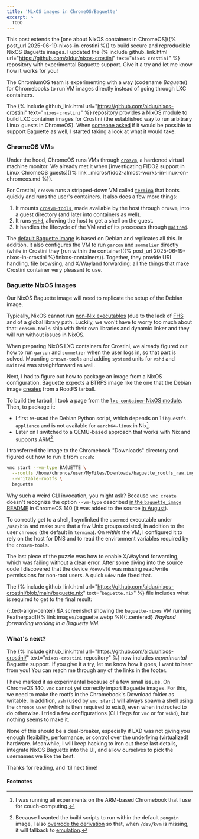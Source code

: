 ```yaml
---
title: 'NixOS images in ChromeOS/Baguette'
excerpt: >
  TODO
---
```


<div class="hint" markdown="1">

  This post extends the [one about NixOS containers in ChromeOS]({% post_url
  2025-06-19-nixos-in-crostini %}) to build secure and reproducible NixOS
  Baguette images. I updated the {% include github_link.html
  url="https://github.com/aldur/nixos-crostini" text="`nixos-crostini`" %}
  repository with experimental Baguette support. Give it a try and let me know
  how it works for you!

</div>

The ChromiumOS team is experimenting with a way (codename _Baguette_) for
Chromebooks to run VM images directly instead of going through LXC containers.

The {% include github_link.html url="https://github.com/aldur/nixos-crostini"
text="`nixos-crostini`" %} repository provides a NixOS module to build LXC
container images for Crostini (the established way to run arbitrary Linux
guests in ChromeOS). When [someone asked][0] if it would be possible to support
Baguette as well, I started taking a look at what it would take.

### ChromeOS VMs

Under the hood, ChromeOS runs VMs through [`crosvm`][1], a hardened virtual
machine monitor. We already met it when [investigating FIDO2 support in Linux
ChromeOS guests]({% link _micros/fido2-almost-works-in-linux-on-chromeos.md
%}).

For Crostini, `crosvm` runs a stripped-down VM called [`termina`][2] that boots
quickly and runs the user's containers. It also does a few more things:

1. It mounts [`crosvm-tools`][5], made available by the host through `crosvm`,
   into a guest directory (and later into containers as well).
1. It runs [`vshd`][3], allowing the host to get a shell on the guest.
1. It handles the lifecycle of the VM and of its processes through
   [`maitred`][4].

The [default Baguette image][7] is based on Debian and replicates all this. In
addition, it also configures the VM to run `garcon` and `sommelier` directly
(while in Crostini they [run within the container]({% post_url
2025-06-19-nixos-in-crostini %}#nixos-containers)). Together, they provide URI
handling, file browsing, and X/Wayland forwarding: all the things that make
Crostini container very pleasant to use.

### Baguette NixOS images

Our NixOS Baguette image will need to replicate the setup of the Debian image.

Typically, NixOS cannot run [non-Nix executables][8] (due to the lack of
[FHS][9] and of a global library path. Luckily, we won't have to worry too much
about that: `crosvm-tools` ship with their own libraries and dynamic linker and
they will run without issues in NixOS.

When preparing NixOS LXC containers for Crostini, we already figured out how to
run `garcon` and `sommelier` when the user logs in, so that part is solved.
Mounting `crosvm-tools` and adding `systemd` units for `vshd` and `maitred` was
straightforward as well.

Next, I had to figure out how to package an image from a NixOS configuration.
Baguette expects a BTRFS image like the one that the Debian image [creates][10]
from a RootFS tarball. 

To build the tarball, I took a page from the [`lxc-container` NixOS
module][11]. Then, to package it: 

- I first re-used the Debian Python script, which depends on
  `libguestfs-appliance` and is not available for `aarch64-linux` in Nix[^arm].
- Later on I switched to a QEMU-based approach that works with Nix and supports
  ARM[^kvm].

[^arm]: I was running all experiments on the ARM-based Chromebook that I use for couch-computing.
[^kvm]: Because I wanted the build scripts to run within the default `penguin` image, I also [overrode the derivation][12] so that, when `/dev/kvm` is missing, it will fallback to [emulation][13].

I transferred the image to the Chromebook "Downloads" directory and figured out
how to run it from `crosh`:

```bash
vmc start --vm-type BAGUETTE \
  --rootfs /home/chronos/user/MyFiles/Downloads/baguette_rootfs_raw.img \
  --writable-rootfs \
  baguette
```

Why such a weird CLI invocation, you might ask? Because `vmc create` doesn't
recognize the option `--vm-type` described [in the `baguette_image` README][14]
in ChromeOS 140 (it was added to the source [in August][15]).
  
To correctly get to a shell, I symlinked the `usermod` executable under
`/usr/bin` and make sure that a few Unix groups existed, in addition to the
user `chronos` (the default in `termina`). On _within_ the VM, I configured
it to rely on the host for DNS and to read the environment variables 
required by the `crosvm-tools`.

The last piece of the puzzle was how to enable X/Wayland forwarding, which was
failing without a clear error. After some diving into the source code I 
discovered that the device `/dev/wl0` was missing read/write permissions
for non-root users. A quick `udev` rule fixed that.

The {% include github_link.html
url="https://github.com/aldur/nixos-crostini/blob/main/baguette.nix"
text="`baguette.nix`" %} file includes what is required to get to the final
result:

{:.text-align-center}
![A screenshot showing the `baguette-nixos` VM running Featherpad]({% link images/baguette.webp %}){:.centered}
_Wayland forwarding working in a Baguette VM._

### What's next?

The {% include github_link.html url="https://github.com/aldur/nixos-crostini/"
text="`nixos-crostini` repository" %} now includes _experimental_ Baguette
support. If you give it a try, let me know how it goes, I want to hear from
you! You can reach me through any of the links in the footer.

I have marked it as experimental because of a few small issues. On ChromeOS
140, `vmc` cannot yet correctly import Baguette images. For this, we need to
make the rootfs in the Chromebook's Download folder as writable. In addition,
`vsh` (used by `vmc start`) will always spawn a shell using the `chronos` user
(which is then required to exist), even when instructed to do otherwise. I
tried a few configurations (CLI flags for `vmc` or for `vshd`), but nothing
seems to make it. 

None of this should be a deal-breaker, especially if LXD was not giving you
enough flexibility, performance, or control over the underlying (virtualized)
hardware. Meanwhile, I will keep hacking to iron out these last details,
integrate NixOS Baguette into the UI, and allow ourselves to pick the usernames
we like the best.

Thanks for reading, and 'til next time!

#### Footnotes


[0]: https://github.com/aldur/nixos-crostini/issues/1
[1]: https://crosvm.dev/book/devices/virtual_u2f.html
[2]: https://chromium.googlesource.com/chromiumos/overlays/board-overlays/+/HEAD/project-termina/
[3]: https://chromium.googlesource.com/chromiumos/platform2/+/HEAD/vm_tools/vsh
[4]: https://chromium.googlesource.com/chromiumos/platform2/+/HEAD/vm_tools/docs/init.md
[5]: https://chromium.googlesource.com/chromiumos/containers/cros-container-guest-tools/+/refs/heads/main
[6]: https://source.chromium.org/chromiumos/chromiumos/codesearch/+/main:src/platform2/vm_tools/baguette_image/
[7]: https://source.chromium.org/chromiumos/chromiumos/codesearch/+/main:src/platform2/vm_tools/baguette_image/src/setup_in_guest.sh
[8]: https://nix.dev/guides/faq.html#how-to-run-non-nix-executables
[9]: https://refspecs.linuxfoundation.org/FHS_3.0/fhs/index.html
[10]: https://source.chromium.org/chromiumos/chromiumos/codesearch/+/main:src/platform2/vm_tools/baguette_image/src/generate_disk_image.py
[11]: https://github.com/aldur/nixpkgs/blob/7271a39b1cd7d9b6799399dc2fbf1d5a6f16edea/nixos/modules/virtualisation/lxc-container.nix#L67
[12]: https://github.com/aldur/nixos-crostini/blob/2e3318ec0f72d775a22c35929887f93f1f17dbd7/baguette.nix#L236-L237
[13]: https://www.qemu.org/docs/master/devel/index-tcg.html
[14]: https://chromium.googlesource.com/chromiumos/platform2/+/HEAD/vm_tools/baguette_image?autodive=0
[15]: https://chromium.googlesource.com/chromiumos/platform2/+/9a972c766c7
